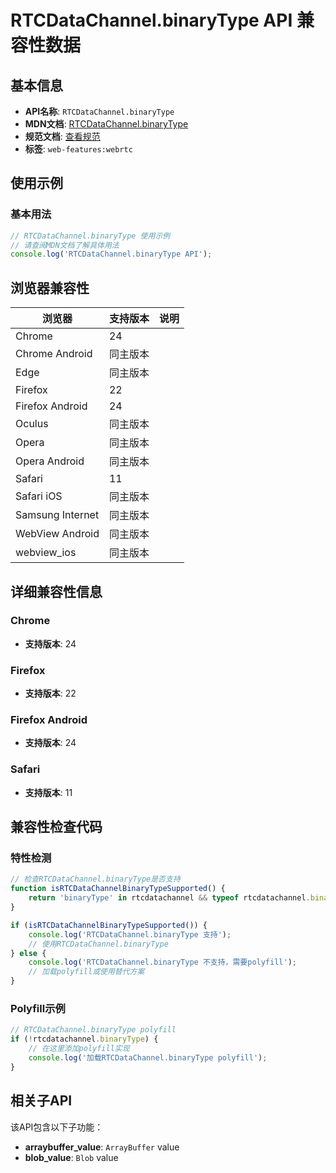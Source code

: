 # RTCDataChannel.binaryType API 兼容性数据

## 基本信息

- **API名称**: `RTCDataChannel.binaryType`
- **MDN文档**: [RTCDataChannel.binaryType](https://developer.mozilla.org/docs/Web/API/RTCDataChannel/binaryType)
- **规范文档**: [查看规范](https://w3c.github.io/webrtc-pc/#dom-datachannel-binarytype)
- **标签**: `web-features:webrtc`

## 使用示例

### 基本用法

```javascript
// RTCDataChannel.binaryType 使用示例
// 请查阅MDN文档了解具体用法
console.log('RTCDataChannel.binaryType API');
```

## 浏览器兼容性

| 浏览器 | 支持版本 | 说明 |
|--------|----------|------|
| Chrome | 24 |  |
| Chrome Android | 同主版本 |  |
| Edge | 同主版本 |  |
| Firefox | 22 |  |
| Firefox Android | 24 |  |
| Oculus | 同主版本 |  |
| Opera | 同主版本 |  |
| Opera Android | 同主版本 |  |
| Safari | 11 |  |
| Safari iOS | 同主版本 |  |
| Samsung Internet | 同主版本 |  |
| WebView Android | 同主版本 |  |
| webview_ios | 同主版本 |  |

## 详细兼容性信息

### Chrome

- **支持版本**: 24

### Firefox

- **支持版本**: 22

### Firefox Android

- **支持版本**: 24

### Safari

- **支持版本**: 11

## 兼容性检查代码

### 特性检测

```javascript
// 检查RTCDataChannel.binaryType是否支持
function isRTCDataChannelBinaryTypeSupported() {
    return 'binaryType' in rtcdatachannel && typeof rtcdatachannel.binaryType === 'function';
}

if (isRTCDataChannelBinaryTypeSupported()) {
    console.log('RTCDataChannel.binaryType 支持');
    // 使用RTCDataChannel.binaryType
} else {
    console.log('RTCDataChannel.binaryType 不支持，需要polyfill');
    // 加载polyfill或使用替代方案
}
```

### Polyfill示例

```javascript
// RTCDataChannel.binaryType polyfill
if (!rtcdatachannel.binaryType) {
    // 在这里添加polyfill实现
    console.log('加载RTCDataChannel.binaryType polyfill');
}
```

## 相关子API

该API包含以下子功能：

- **arraybuffer_value**: `ArrayBuffer` value
- **blob_value**: `Blob` value

